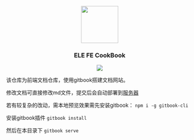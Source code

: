 <p align="center">
  <img width="100px" src="https://i.loli.net/2019/08/29/rQEtBRFTyHZhp6D.jpg" />
</p>
<h3 align="center">ELE FE CookBook</h3>

<p align="center">
  <a href="https://travis-ci.org/AngusYang9/ele-fe-cookbook"><img src="https://travis-ci.org/AngusYang9/ele-fe-cookbook.svg?branch=master" /></a>
</p>

该仓库为前端文档仓库，使用gitbook搭建文档网站。

修改文档可直接修改md文件，提交后会自动部署到[服务器](http://121.36.50.216:4001)

若有较复杂的改动，需本地预览效果需先安装gitbook： `npm i -g gitbook-cli`  

安装gitbook插件 `gitbook install`

然后在本目录下 `gitbook serve`
